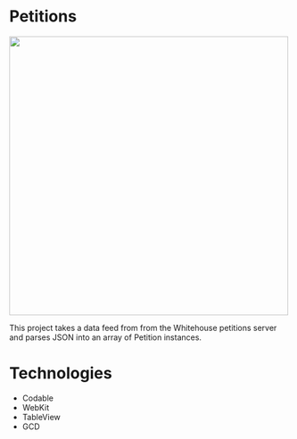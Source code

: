 # Petitions
<img src="https://user-images.githubusercontent.com/71500020/148119459-1c05e5a8-3def-4231-8f8e-dd277464d344.png" width = "500" />

This project takes a data feed from from the Whitehouse petitions server and parses JSON into an array of Petition instances.

# Technologies
* Codable
* WebKit
* TableView
* GCD
